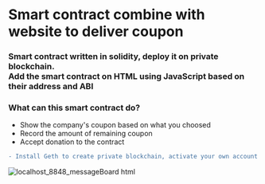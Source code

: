 # Smart contract combine with website to deliver coupon
### Smart contract written in solidity, deploy it on private blockchain.<br>Add the smart contract on HTML using JavaScript based on their address and ABI
### What can this smart contract do?
- Show the company's coupon based on what you choosed
- Record the amount of remaining coupon
- Accept donation to the contract
```diff
- Install Geth to create private blockchain, activate your own account and connected to MetaMask
```


![localhost_8848_messageBoard html](https://user-images.githubusercontent.com/79236612/175804822-4ecded98-a13b-44db-86bc-8471007ba435.png)
